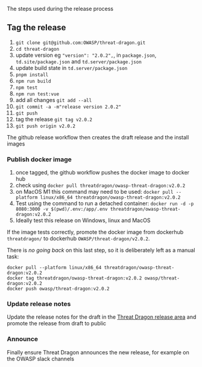 The steps used during the release process

## Tag the release

1. `git clone git@github.com:OWASP/threat-dragon.git`
2. `cd threat-dragon`
3. update version eg `"version": "2.0.2",`, in `package.json`, `td.site/package.json` and `td.server/package.json`
4. update build state in `td.server/package.json`
5. `pnpm install`
6. `npm run build`
7. `npm test`
8. `npm run test:vue`
9. add all changes `git add --all`
10. `git commit -a -m"release version 2.0.2"`
11. `git push`
12. tag the release `git tag v2.0.2`
13. `git push origin v2.0.2`

The github release workflow then creates the draft release and the install images

### Publish docker image

1. once tagged, the github workflow pushes the docker image to docker hub
2. check using `docker pull threatdragon/owasp-threat-dragon:v2.0.2`
3. on MacOS M1 this command may need to be used:
    `docker pull --platform linux/x86_64 threatdragon/owasp-threat-dragon:v2.0.2`
4. Test using the command to run a detached container:
    `docker run -d -p 8080:3000 -v $(pwd)/.env:/app/.env threatdragon/owasp-threat-dragon:v2.0.2`
5. Ideally test this release on Windows, linux and MacOS

If the image tests correctly, promote the docker image
from dockerhub `threatdragon/` to dockerhub `OWASP/threat-dragon/v2.0.2`.

There is _no going back_ on this last step, so it is deliberately left as a manual task:

```text
docker pull --platform linux/x86_64 threatdragon/owasp-threat-dragon:v2.0.2
docker tag threatdragon/owasp-threat-dragon:v2.0.2 owasp/threat-dragon:v2.0.2
docker push owasp/threat-dragon:v2.0.2
```

### Update release notes

Update the release notes for the draft in the
[Threat Dragon release area](https://github.com/OWASP/threat-dragon/releases)
and promote the release from draft to public

### Announce

Finally ensure Threat Dragon announces the new release, for example on the OWASP slack channels
